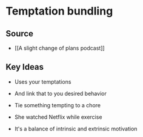 # Temptation bundling

## Source
- [[A slight change of plans podcast]]

## Key Ideas
- Uses your temptations
- And link that to you desired behavior 

- Tie something tempting to a chore
- She watched Netflix while exercise 
- It's a balance of intrinsic and extrinsic motivation


